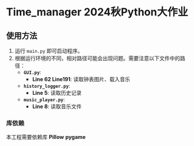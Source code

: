
 
# Time_manager 2024秋Python大作业

## 使用方法  
1. 运行 `main.py` 即可启动程序。  
2. 根据运行环境的不同，相对路径可能会出现问题。需要注意以下文件中的路径：  
   - **`GUI.py`**:  
     - **Line 62 Line191**: 读取钟表图片、载入音乐
   - **`history_logger.py`**:  
     - **Line 5**: 读取历史记录  
   - **`music_player.py`**:  
     - **Line 8**: 读取音乐文件

### 库依赖  
本工程需要依赖库 **Pillow** **pygame**

 